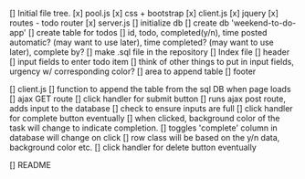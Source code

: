 [] Initial file tree.
    [x] pool.js
    [x] css + bootstrap
    [x] client.js
    [x] jquery
    [x] routes - todo router
    [x] server.js
[] initialize db
    [] create db 'weekend-to-do-app'
    [] create table for todos
    [] id, todo, completed(y/n), time posted automatic? (may want to use later), time completed? (may want to use later), complete by?
    [] make .sql file in the repository 
[] Index file
    [] header
    [] input fields to enter todo item
        [] think of other things to put in input fields, urgency w/ corresponding color?
    [] area to append table
    [] footer

[] client.js
    [] function to append the table from the sql DB when page loads
        [] ajax GET route
    [] click handler for submit button
        [] runs ajax post route, adds input to the database
        [] check to ensure inputs are full
    [] click handler for complete button eventually
        [] when clicked, background color of the task will change to indicate completion.
        [] toggles 'complete' column in database will change on click
        [] <td> row class will be based on the y/n data, background color etc.
    [] click handler for delete button eventually

[] README